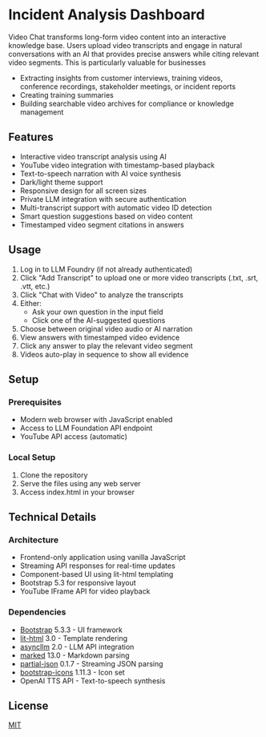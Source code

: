 # Incident Analysis Dashboard

Video Chat transforms long-form video content into an interactive knowledge base. Users upload video transcripts and engage in natural conversations with an AI that provides precise answers while citing relevant video segments. This is particularly valuable for businesses

- Extracting insights from customer interviews, training videos, conference recordings, stakeholder meetings, or incident reports
- Creating training summaries
- Building searchable video archives for compliance or knowledge management

## Features

- Interactive video transcript analysis using AI
- YouTube video integration with timestamp-based playback
- Text-to-speech narration with AI voice synthesis
- Dark/light theme support
- Responsive design for all screen sizes
- Private LLM integration with secure authentication
- Multi-transcript support with automatic video ID detection
- Smart question suggestions based on video content
- Timestamped video segment citations in answers

## Usage

1. Log in to LLM Foundry (if not already authenticated)
2. Click "Add Transcript" to upload one or more video transcripts (.txt, .srt, .vtt, etc.)
3. Click "Chat with Video" to analyze the transcripts
4. Either:
   - Ask your own question in the input field
   - Click one of the AI-suggested questions
5. Choose between original video audio or AI narration
6. View answers with timestamped video evidence
7. Click any answer to play the relevant video segment
8. Videos auto-play in sequence to show all evidence

## Setup

### Prerequisites

- Modern web browser with JavaScript enabled
- Access to LLM Foundation API endpoint
- YouTube API access (automatic)

### Local Setup

1. Clone the repository
2. Serve the files using any web server
3. Access index.html in your browser

## Technical Details

### Architecture

- Frontend-only application using vanilla JavaScript
- Streaming API responses for real-time updates
- Component-based UI using lit-html templating
- Bootstrap 5.3 for responsive layout
- YouTube IFrame API for video playback

### Dependencies

- [Bootstrap](https://www.npmjs.com/package/bootstrap) 5.3.3 - UI framework
- [lit-html](https://www.npmjs.com/package/lit-html) 3.0 - Template rendering
- [asyncllm](https://www.npmjs.com/package/asyncllm) 2.0 - LLM API integration
- [marked](https://www.npmjs.com/package/marked) 13.0 - Markdown parsing
- [partial-json](https://www.npmjs.com/package/partial-json) 0.1.7 - Streaming JSON parsing
- [bootstrap-icons](https://www.npmjs.com/package/bootstrap-icons) 1.11.3 - Icon set
- OpenAI TTS API - Text-to-speech synthesis

## License

[MIT](LICENSE)
